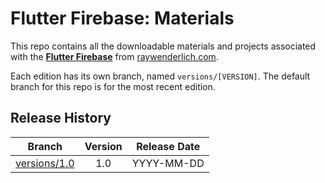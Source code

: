 # Flutter Firebase: Materials


This repo contains all the downloadable materials and projects associated with the **[Flutter Firebase](https://www.raywenderlich.com/library)** from [raywenderlich.com](https://www.raywenderlich.com).

Each edition has its own branch, named `versions/[VERSION]`. The default branch for this repo is for the most recent edition.

## Release History

| Branch                                                                                  | Version | Release Date |
| --------------------------------------------------------------------------------------- |:-------:|:------------:|
| [versions/1.0](https://github.com/raywenderlich/video-ffb-materials/tree/versions/1.0) | 1.0     | YYYY-MM-DD   |
